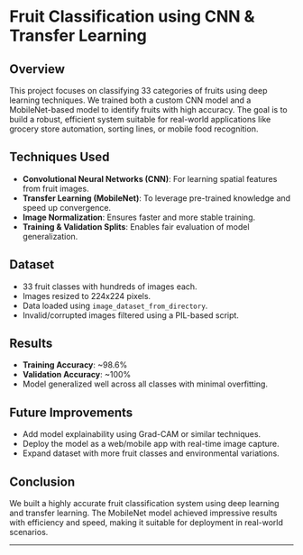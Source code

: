 #  Fruit Classification using CNN & Transfer Learning

##  Overview
This project focuses on classifying 33 categories of fruits using deep learning techniques. We trained both a custom CNN model and a MobileNet-based model to identify fruits with high accuracy. The goal is to build a robust, efficient system suitable for real-world applications like grocery store automation, sorting lines, or mobile food recognition.

##  Techniques Used
- **Convolutional Neural Networks (CNN)**: For learning spatial features from fruit images.
- **Transfer Learning (MobileNet)**: To leverage pre-trained knowledge and speed up convergence.
- **Image Normalization**: Ensures faster and more stable training.
- **Training & Validation Splits**: Enables fair evaluation of model generalization.

##  Dataset
- 33 fruit classes with hundreds of images each.
- Images resized to 224x224 pixels.
- Data loaded using `image_dataset_from_directory`.
- Invalid/corrupted images filtered using a PIL-based script.

##  Results
- **Training Accuracy**: ~98.6%
- **Validation Accuracy**: ~100%
- Model generalized well across all classes with minimal overfitting.


##  Future Improvements
- Add model explainability using Grad-CAM or similar techniques.
- Deploy the model as a web/mobile app with real-time image capture.
- Expand dataset with more fruit classes and environmental variations.

##  Conclusion
We built a highly accurate fruit classification system using deep learning and transfer learning. The MobileNet model achieved impressive results with efficiency and speed, making it suitable for deployment in real-world scenarios.

---

